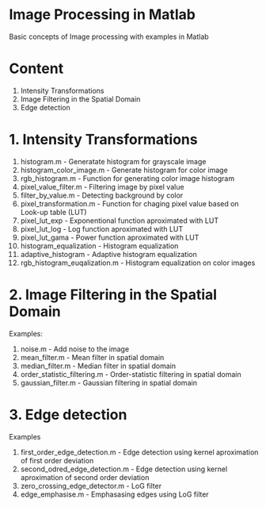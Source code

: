 # Image Processing in Matlab
Basic concepts of Image processing with examples in Matlab

# Content
1. Intensity Transformations
2. Image Filtering in the Spatial Domain
3. Edge detection

# 1. Intensity Transformations

1. histogram.m - Generatate histogram for grayscale image
2. histogram_color_image.m - Generate histogram for color image
3. rgb_histogram.m - Function for generating color image histogram
4. pixel_value_filter.m  - Filtering image by pixel value
5. filter_by_value.m - Detecting background by color
6. pixel_transformation.m - Function for chaging pixel value based on Look-up table (LUT)
7. pixel_lut_exp - Exponentional function aproximated with LUT
8. pixel_lut_log - Log function aproximated with LUT
9. pixel_lut_gama - Power function aproximated with LUT
10. histogram_equalization - Histogram equalization
11. adaptive_histogram - Adaptive histogram equalization
12. rgb_histogram_euqalization.m - Histogram equalization on color images

# 2. Image Filtering in the Spatial Domain

Examples:
1. noise.m - Add noise to the image
2. mean_filter.m - Mean filter in spatial domain
3. median_filter.m - Median filter in spatial domain
4. order_statistic_filtering.m - Order-statistic filtering in spatial domain
5. gaussian_filter.m - Gaussian filtering in spatial domain

# 3. Edge detection

Examples
1. first_order_edge_detection.m - Edge detection using kernel aproximation of first order deviation
2. second_odred_edge_detection.m - Edge detection using kernel aproximation of second order deviation 
3. zero_crossing_edge_detector.m - LoG filter
4. edge_emphasise.m - Emphasasing edges using LoG filter